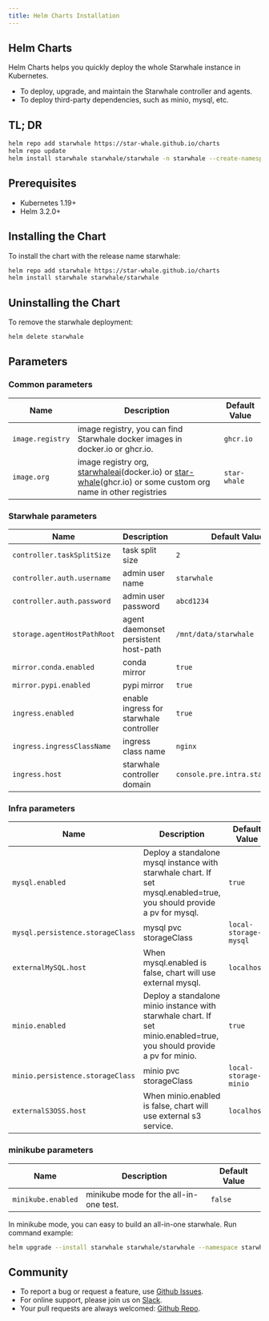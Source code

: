 ```yaml
---
title: Helm Charts Installation
---
```


## Helm Charts

Helm Charts helps you quickly deploy the whole Starwhale instance in Kubernetes.

- To deploy, upgrade, and maintain the Starwhale controller and agents.
- To deploy third-party dependencies, such as minio, mysql, etc.

## TL; DR

```bash
helm repo add starwhale https://star-whale.github.io/charts
helm repo update
helm install starwhale starwhale/starwhale -n starwhale --create-namespace
```

## Prerequisites

- Kubernetes 1.19+
- Helm 3.2.0+

## Installing the Chart

To install the chart with the release name starwhale:

```bash
helm repo add starwhale https://star-whale.github.io/charts
helm install starwhale starwhale/starwhale
```

## Uninstalling the Chart

To remove the starwhale deployment:

```bash
helm delete starwhale
```

## Parameters

### Common parameters

| Name | Description | Default Value|
|------|-------------|--------------|
|`image.registry`| image registry, you can find Starwhale docker images in docker.io or ghcr.io. | `ghcr.io` |
|`image.org` | image registry org, [starwhaleai](https://hub.docker.com/u/starwhaleai)(docker.io) or [star-whale](https://github.com/orgs/star-whale)(ghcr.io) or some custom org name in other registries | `star-whale` |

### Starwhale parameters

| Name | Description | Default Value|
|------|-------------|--------------|
|`controller.taskSplitSize`|task split size| `2` |
|`controller.auth.username`|admin user name| `starwhale` |
|`controller.auth.password`|admin user password| `abcd1234` |
|`storage.agentHostPathRoot`|agent daemonset persistent host-path| `/mnt/data/starwhale` |
|`mirror.conda.enabled`| conda mirror | `true` |
|`mirror.pypi.enabled`| pypi mirror | `true` |
|`ingress.enabled`| enable ingress for starwhale controller | `true` |
|`ingress.ingressClassName`| ingress class name | `nginx` |
|`ingress.host`| starwhale controller domain | `console.pre.intra.starwhale.ai` |

### Infra parameters

| Name | Description | Default Value|
|------|-------------|--------------|
|`mysql.enabled`|Deploy a standalone mysql instance with starwhale chart. If set mysql.enabled=true, you should provide a pv for mysql. |`true`|
|`mysql.persistence.storageClass`| mysql pvc storageClass |`local-storage-mysql`|
|`externalMySQL.host`|When mysql.enabled is false, chart will use external mysql. | `localhost` |
|`minio.enabled`|Deploy a standalone minio instance with starwhale chart. If set minio.enabled=true, you should provide a pv for minio.|`true`|
|`minio.persistence.storageClass`| minio pvc storageClass |`local-storage-minio`|
|`externalS3OSS.host`|When minio.enabled is false, chart will use external s3 service. | `localhost` |

### minikube parameters

| Name | Description | Default Value|
|------|-------------|--------------|
|`minikube.enabled`|minikube mode for the all-in-one test.| `false` |

In minikube mode, you can easy to build an all-in-one starwhale. Run command example:

```bash
helm upgrade --install starwhale starwhale/starwhale --namespace starwhale --create-namespace --set minikube.enabled=true
```

## Community

- To report a bug or request a feature, use [Github Issues](https://github.com/star-whale/starwhale/issues/new/choose).
- For online support, please join us on [Slack](https://join.slack.com/t/starwhale/shared_invite/zt-19b6cwnyo-BxMrZYWKj2J~kly1c32oEA).
- Your pull requests are always welcomed: [Github Repo](https://github.com/star-whale/starwhale).
